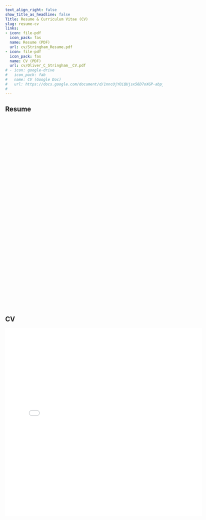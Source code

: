 ```yaml
---
text_align_right: false
show_title_as_headline: false
Title: Resume & Curriculum Vitae (CV)
slug: resume-cv
links:
- icon: file-pdf
  icon_pack: fas
  name: Resume (PDF)
  url: cv/Stringham_Resume.pdf
- icon: file-pdf
  icon_pack: fas
  name: CV (PDF)
  url: cv/Oliver_C_Stringham__CV.pdf
# - icon: google-drive
#   icon_pack: fab
#   name: CV (Google Doc)
#   url: https://docs.google.com/document/d/1nncUjYOiQUjsx56D7oXGP-abpjgAxbgH7oIZ__AuKjU/edit?usp=sharing
#  
---
```



## Resume

<script>
    function resizeIframe(obj) {
      obj.style.height =  1.1*obj.contentWindow.document.body.scrollHeight + 'px';
    }
  </script>

<iframe width='120%' height='600' 
    onload="resizeIframe(this)"
    frameborder="0"
    src="">
</iframe>


## CV
<script>
    function resizeIframe(obj) {
      obj.style.height =  1.05*obj.contentWindow.document.body.scrollHeight + 'px';
    }
  </script>

<iframe width='125%' height='600' 
    onload="resizeIframe(this)"
    frameborder="0"
    src="cv/gchism_cv.pdf">
</iframe>
